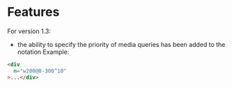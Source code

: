 
# Features

For version 1.3:
- the ability to specify the priority of media queries has been added to the notation
Example:
```html
<div
  m="w200@0-300^10"
>...</div>
```
